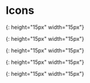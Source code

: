 [Indirect Referral]: functional_use_cases.html#indirectreferral
[Indirect Referral Light]: functional_use_cases.html#indirectreferrallight
[Direct Referral]: functional_use_cases.html#directreferral
[Direct Referral Light]: functional_use_cases.html#directreferrallight
[HL7 Structured Data Capture IG]: http://hl7.org/fhir/uv/sdc/STU3/extraction.html#structuremap-based-extraction
[Bulk Data exchange IG]: http://hl7.org/fhir/uv/bulkdata/
[Survey Instrument Support]: survey_instrument_support.html
[Observations]: {{site.data.fhir.path}}observation.html
[Conditions]: {{site.data.fhir.path}}condition.html
[StructureMap]: {{site.data.fhir.path}}structuremap.html
[FHIR Mapping Language]: {{site.data.fhir.path}}mapping-language.html
[Exchange Workflow]: exchange_workflow.html
[Capability Statements]: artifacts.html#capability-statements
[SDOHCC Task For Referral Management]: StructureDefinition-SDOHCC-TaskForReferralManagement.html
[SDOHCC ServiceRequest]: StructureDefinition-SDOHCC-ServiceRequest.html
[SDOHCC Goal]: StructureDefinition-SDOHCC-Goal.html
[SDOHCC Procedure]: StructureDefinition-SDOHCC-Procedure.html
[SDOHCC Condition]: StructureDefinition-SDOHCC-Condition.html
[Gravity Project]:  https://confluence.hl7.org/display/GRAV/The+Gravity+Project
[US Core Implementation Guide]: https://www.hl7.org/fhir/us/core/
[Gravity Confluence Technology Pages]: https://confluence.hl7.org/display/GRAV/Technical+Workstream+Dashboard
[Data Modeling Framework]: sdoh_clinical_care_background.html#data-modeling-framework
[Checking Task Status]: checking_task_status.html

# Icons
[patienticon]: Patient.png
{: height="15px" width="15px"}

[providericon]: Provider.png
{: height="15px" width="15px"}

[cboicon]: CBO.png
{: height="15px" width="15px"}

[ccicon]: CC.png
{: height="15px" width="15px"}

[patienticon]: CoordinationPlatform.png
{: height="15px" width="15px"}
